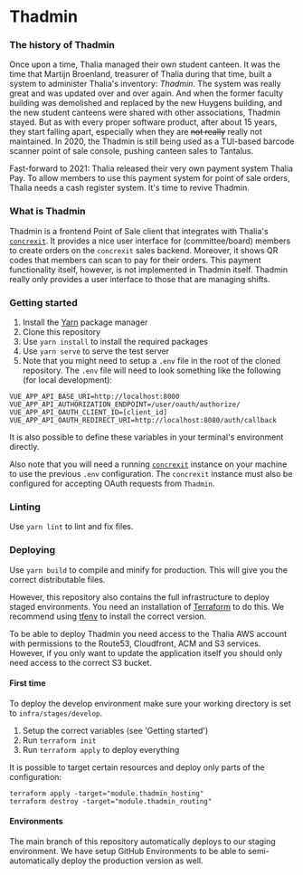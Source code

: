 # Thadmin

### The history of Thadmin
Once upon a time, Thalia managed their own student canteen. It was the time that Martijn 
Broenland, treasurer of Thalia during that time, built a system to administer Thalia's inventory: _Thadmin_.
The system was really great and was updated over and over again. And when the former faculty building was demolished and
replaced by the new Huygens building, and the new student canteens were shared with other associations, Thadmin stayed.
But as with every proper software product, after about 15 years, they start falling apart, especially when they are 
<s>not really</s> really not maintained. In 2020, the Thadmin is still being used as a TUI-based barcode scanner point
of sale console, pushing canteen sales to Tantalus.

Fast-forward to 2021: Thalia released their very own payment system Thalia Pay. To allow members to use this payment 
system for point of sale orders, Thalia needs a cash register system. It's time to revive Thadmin.

### What is Thadmin
Thadmin is a frontend Point of Sale client that integrates with Thalia's [`concrexit`](https://github.com/svthalia/concrexit).
It provides a nice user interface for (committee/board) members to create orders on the `concrexit` sales backend. 
Moreover, it shows QR codes that members can scan to pay for their orders. This payment functionality itself, however,
is not implemented in Thadmin itself. Thadmin really only provides a user interface to those that are managing shifts.

### Getting started
1. Install the [Yarn](https://yarnpkg.com/) package manager
2. Clone this repository
3. Use `yarn install` to install the required packages
4. Use `yarn serve` to serve the test server
5. Note that you might need to setup a `.env` file in the root of the cloned repository. The `.env` file will need to 
look something like the following (for local development):

```
VUE_APP_API_BASE_URI=http://localhost:8000
VUE_APP_API_AUTHORIZATION_ENDPOINT=/user/oauth/authorize/
VUE_APP_API_OAUTH_CLIENT_ID=[client_id]
VUE_APP_API_OAUTH_REDIRECT_URI=http://localhost:8080/auth/callback
```

It is also possible to define these variables in your terminal's environment directly.

Also note that you will need a running [`concrexit`](https://github.com/svthalia/concrexit) instance on your machine 
to use the previous `.env` configuration. The `concrexit` instance must also be configured for accepting OAuth requests 
from `Thadmin`.

### Linting
Use `yarn lint` to lint and fix files.

### Deploying

Use `yarn build` to compile and minify for production. This will give you the correct distributable files.

However, this repository also contains the full infrastructure to deploy staged environments. 
You need an installation of [Terraform](https://terraform.io) to do this. We recommend using [tfenv](https://github.com/tfutils/tfenv) to install the correct version.

To be able to deploy Thadmin you need access to the Thalia AWS account with permissions to the Route53, Cloudfront, ACM and S3 services. However, if you only want to update the application itself you should only need access to the correct S3 bucket.

#### First time

To deploy the develop environment make sure your working directory is set to `infra/stages/develop`.

1. Setup the correct variables (see 'Getting started')
2. Run `terraform init`
3. Run `terraform apply` to deploy everything

It is possible to target certain resources and deploy only parts of the configuration:

```
terraform apply -target="module.thadmin_hosting"
terraform destroy -target="module.thadmin_routing"
```

#### Environments

The main branch of this repository automatically deploys to our staging environment. We have setup GitHub Environments to be able to semi-automatically deploy the production version as well.

